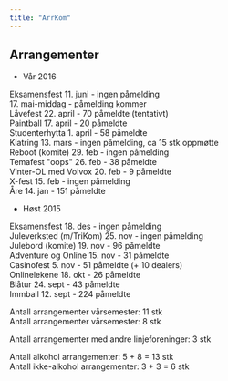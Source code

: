 ```yaml
---
title: "ArrKom"
---
```


Arrangementer
------------------

* Vår 2016

Eksamensfest 11. juni - ingen påmelding  
17. mai-middag - påmelding kommer  
Låvefest 22. april - 70 påmeldte (tentativt)  
Paintball 17. april - 20 påmeldte  
Studenterhytta 1. april - 58 påmeldte  
Klatring 13. mars - ingen påmelding, ca 15 stk oppmøtte  
Reboot (komite) 29. feb - ingen påmelding  
Temafest "oops" 26. feb - 38 påmeldte  
Vinter-OL med Volvox 20. feb - 9 påmeldte  
X-fest 15. feb - ingen påmelding  
Åre 14. jan - 151 påmeldte  

* Høst 2015

Eksamensfest 18. des - ingen påmelding  
Juleverksted (m/TriKom) 25. nov - ingen påmelding  
Julebord (komite) 19. nov - 96 påmeldte  
Adventure og Online 15. nov - 31 påmeldte  
Casinofest 5. nov - 51 påmeldte (+ 10 dealers)  
Onlinelekene 18. okt - 26 påmeldte  
Blåtur 24. sept - 43 påmeldte  
Immball 12. sept - 224 påmeldte  

Antall arrangementer vårsemester: 11 stk  
Antall arrangementer vårsemester: 8 stk  

Antall arrangementer med andre linjeforeninger: 3 stk  

Antall alkohol arrangementer: 5 + 8 = 13 stk  
Antall ikke-alkohol arrangementer: 3 + 3 = 6 stk